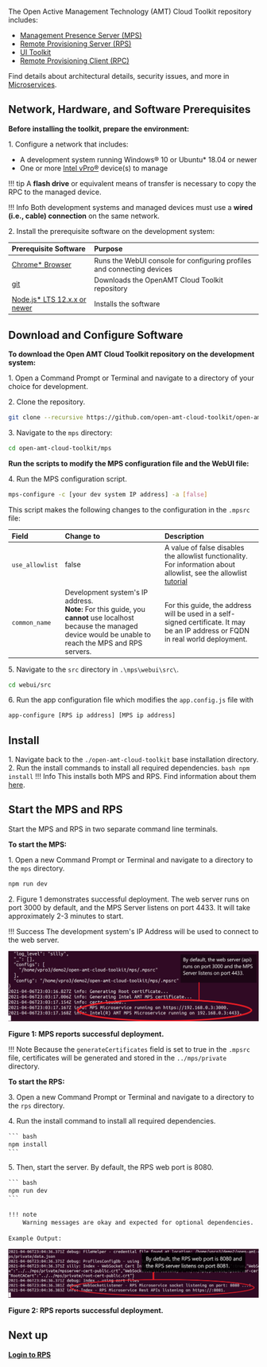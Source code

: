 The Open Active Management Technology (AMT) Cloud Toolkit repository includes: 

- [Management Presence Server (MPS)](../Glossary.md#m)
- [Remote Provisioning Server (RPS)](../Glossary.md#r)
- [UI Toolkit](../Glossary.md#u)
- [Remote Provisioning Client (RPC)](../Glossary.md#r)

Find details about architectural details, security issues, and more in [Microservices](../Microservices/MPS/overview.md).

## Network, Hardware, and Software Prerequisites

**Before installing the toolkit, prepare the environment:**

1\. Configure a network that includes:

-  A development system running Windows® 10 or Ubuntu* 18.04 or newer 
-  One or more [Intel vPro®](https://www.intel.com/content/www/us/en/architecture-and-technology/vpro/what-is-vpro.html) device(s) to manage

!!! tip
    A **flash drive** or equivalent means of transfer is necessary to copy the RPC to the managed device.

!!! Info
    Both development systems and managed devices must use a **wired (i.e., cable) connection** on the same network.

2\. Install the prerequisite software on the development system:

| Prerequisite Software | Purpose |
| :----------- |  :--|
| [Chrome* Browser](https://www.google.com/chrome) | Runs the WebUI console for configuring profiles and connecting devices | 
| [git](https://git-scm.com/downloads)| Downloads the OpenAMT Cloud Toolkit repository | 
| [Node.js* LTS 12.x.x or newer](https://nodejs.org/) | Installs the software | 

## Download and Configure Software

**To download the Open AMT Cloud Toolkit repository on the development system:**

1\. Open a Command Prompt or Terminal and navigate to a directory of your choice for development. 

2\. Clone the repository.
``` bash
git clone --recursive https://github.com/open-amt-cloud-toolkit/open-amt-cloud-toolkit
```
3\. Navigate to the `mps` directory:
``` bash
cd open-amt-cloud-toolkit/mps
```

**Run the scripts to modify the MPS configuration file and the WebUI file:**

4\. Run the MPS configuration script.
``` bash
mps-configure -c [your dev system IP address] -a [false]
```
This script makes the following changes to the configuration in the `.mpsrc` file:

| Field       |  Change to    | Description |
| :----------- | :-------------- | :- |
| `use_allowlist` | false |A value of false disables the allowlist functionality. For information about allowlist, see the allowlist [tutorial](../Tutorials/allowlist.md) |
| `common_name` | Development system's IP address. <br> **Note:** For this guide, you **cannot** use localhost because the managed device would be unable to reach the MPS and RPS servers. | For this guide, the address will be used in a self-signed certificate. It may be an IP address or FQDN in real world deployment.|

5\. Navigate to the `src` directory in `.\mps\webui\src\`.
``` bash
cd webui/src
```

6\. Run the app configuration file which modifies the `app.config.js` file with 
``` bash
app-configure [RPS ip address] [MPS ip address]
```

## Install
1\. Navigate back to the `./open-amt-cloud-toolkit` base installation directory.
2\. Run the install commands to install all required dependencies.
    ``` bash
    npm install
    ```
!!! Info
    This installs both MPS and RPS. Find information about them [here](../Microservices/MPS/overview.md). 

## Start the MPS and RPS
Start the MPS and RPS in two separate command line terminals. 

**To start the MPS:**

1\. Open a new Command Prompt or Terminal and navigate to a directory to the ```mps``` directory. 
``` bash
npm run dev
```
2\. Figure 1 demonstrates successful deployment. The web server runs on port 3000 by default, and the MPS Server listens on port 4433. It will take approximately 2-3 minutes to start.

!!! Success
    The development system's IP Address will be used to connect to the web server.

[![mps](../assets/images/MPS_npmrundev.png)](../assets/images/MPS_npmrundev.png)

**Figure 1: MPS reports successful deployment.**

!!! Note
    Because the `generateCertificates` field is set to true in the `.mpsrc` file, certificates will be generated and stored in the `../mps/private` directory.

**To start the RPS:**

3\. Open a new Command Prompt or Terminal and navigate to a directory to the ```rps``` directory. 

4\. Run the install command to install all required dependencies. 

    ``` bash
    npm install
    ```

5\. Then, start the server. By default, the RPS web port is 8080.

    ``` bash
    npm run dev
    ```

    !!! note
        Warning messages are okay and expected for optional dependencies.

    Example Output:

    
[![RPS Output](../assets/images/RPS_npmrundev.png)](../assets/images/RPS_npmrundev.png)

**Figure 2: RPS reports successful deployment.**

## Next up
[**Login to RPS**](../General/loginToRPS.md)